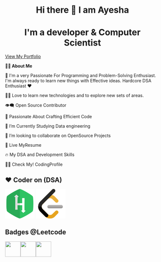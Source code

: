 <h1 align="center">Hi there 👋 I am Ayesha</h1>
<h1 align="center">I'm a developer & Computer Scientist</h1>

[View My Portfolio](https://ayeshacs.netlify.app)


**🙋‍♂️ About Me**


🥋 I'm a very Passionate For Programming and Problem-Solving Enthusiast. I'm always ready to learn new things with Effective ideas. Hardcore DSA Enthusiast ❤️

👨‍💻 Love to learn new technologies and to explore new sets of areas.

👁‍🗨 Open Source Contributor

🚀 Passionate About Crafting Efficient Code

📘 I’m Currently Studying Data engineering

👯 I’m looking to collaborate on OpenSource Projects

📔 Live MyResume

🔥 My DSA and Development Skills

👨‍💻 Check My! CodingProfile


<h2>❤️ Coder on (DSA)</h2>



![hackerrank](https://github.com/AyeshaMalikAyesha/AyeshaMalikAyesha/blob/main/hr.png?raw=true)
![leetcode](https://github.com/AyeshaMalikAyesha/AyeshaMalikAyesha/blob/main/lc.png?raw=true)



<h2>Badges @Leetcode</h2>

<img src="https://assets.leetcode.com/static_assets/others/Top_SQL_50.gif" width="50" height="50"><img src="https://assets.leetcode.com/static_assets/marketing/2024-100-new.gif" width="50" height="50"><img src="https://assets.leetcode.com/static_assets/marketing/2024-50.gif" width="50" height="50">

                
